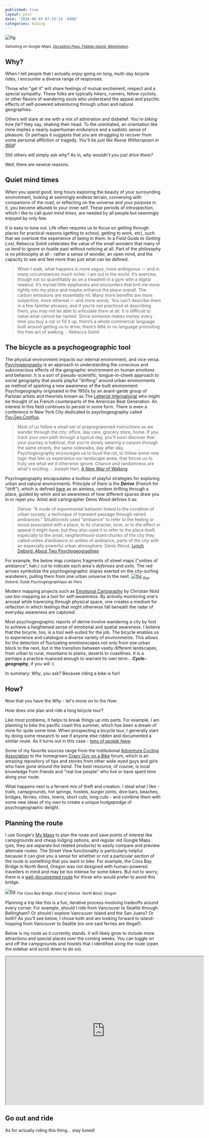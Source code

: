 ```yaml
---
published: true
layout: post
date: '2016-06-03 07:15:14 -0400'
categories: biking
---
```


![fig](http://i.imgur.com/ircqmIm.png)

<sub>*Salivating on Google Maps. [Deception Pass, Fidalgo Island, Washington](https://goo.gl/maps/qyHwe93xyzT2).*</sub>

## Why?
When I tell people that I actually *enjoy* going on long, multi-day bicycle rides, I encounter a diverse range of responses. 

Those who "get it" will share feelings of mutual excitement, respect and a special sympathy. These folks are typically hikers, runners, fellow cyclists, or other flavors of wandering souls who understand the appeal and psychic effects of self-powered adventuring through urban and natural geographies.

Others will stare at me with a mix of admiration and disbelief. *You're biking how far?* they say, shaking their head. To the uninitiated, an orientation like mine implies a nearly superhuman endurance and a sadistic sense of pleasure. Or perhaps it suggests that you are struggling to recover from some personal affliction or tragedy. *You'll be just like Reese Witherspoon in [Wild](http://www.imdb.com/title/tt2305051/)!*

Still others will simply ask *why?* As in, *why wouldn't you just drive there?*

Well, there are several reasons.

## Quiet mind times
When you spend good, long hours exploring the beauty of your surrounding environment, looking at seemingly endless terrain, conversing with companions of the road, or reflecting on the universe and your purpose in it, you become attuned to your inner self. These periods of introspection, which I like to call *quiet mind times*, are needed by all people but seemingly enjoyed by only few. 

It is easy to tune out. Life often requires us to focus on getting through places for practical reasons (getting to school, getting to work, etc), such that we overlook the experience of being in them. In a *Field Guide to Getting Lost*, Rebecca Solnit celebrates the value of the small wonders that many of us tend to ignore or hustle past without noticing at all. Part of the philosophy is no philosophy at all - rather a sense of wonder, an open mind, and the capacity to see and feel more than just what can be defined.

> When I walk, what happens is more vague, more ambiguous — and in many circumstances much richer. I am out in the world. It’s exercise, though not so quantifiably as on a treadmill in a gym with a digital readout. It’s myriad little epiphanies and encounters that knit me more tightly into my place and maybe enhance the place overall. The carbon emissions are essentially nil. Many more benefits are more subjective, more ethereal — and more wordy. You can’t describe them in a few familiar phrases; and if you’re not practiced at describing them, you may not be able to articulate them at all. It is difficult to value what cannot be named. Since someone makes money every time you buy a car or fill it up, there’s a whole commercial language built around getting us to drive; there’s little or no language promoting the free act of walking. - Rebecca Solnit

## The bicycle as a psychogeographic tool
The physical environment impacts our internal environment, and vice versa. [Psychogeography](https://en.wikipedia.org/wiki/Psychogeography) is an approach to understanding the conscious and subconscious effects of the geographic environment on human emotions and behavior. It is a sort of pseudo-scientific, tongue-in-cheek approach to social geography that posits playful "drifting" around urban environments as method of sparking a new awareness of the built environment. Psychogeography originated in the 1950s by an avant-garde group of Parisian artists and theorists known as The [Letterist International](https://en.wikipedia.org/wiki/Letterist_International) who might be thought of as French counterparts of the American Beat Generation. An interest in this field continues to persist in some form. There is even a conference in New York City dedicated to psychogeography called [Psy.Geo.Conflux](http://confluxfestival.org/schedule/).

> Most of us follow a small set of preprogrammed instructions as we wander through the city: office, day care, grocery store, home. If you track your own path through a typical day, you'll soon discover that your journey is habitual, that you're slowly wearing a canyon through the same streets, the same sidewalks, day after day. Psychogeography encourages us to buck the rut, to follow some new logic that lets us experience our landscape anew, that forces us to truly see what we'd otherwise ignore. Chance and randomness are what's exciting. - Joseph Hart, [A New Way of Walking](http://www.utne.com/community/a-new-way-of-walking.aspx)

Psychogeography encapsulates a toolbox of playful strategies for exploring urban and natural environments. Principle of them is the ***Dérive*** (French for "drift"), which is defined [here](https://mappingweirdstuff.wordpress.com/2009/06/14/mapping-weird-stuff-psychogeography/) as an aimless, random drifting through a place, guided by whim and an awareness of how different spaces draw you in or repel you. Artist and cartographer Denis Wood defines it as:

> Dérive: “A mode of experimental behavior linked to the condition of urban society: a technique of transient passage through varied ambiances.”  Situationists used “ambiance” to refer to the feeling or mood associated with a place, to its character, tone, or to the effect or appeal it might have; but they also used it to refer to the place itself, especially to the small, neighborhood-sized chunks of the city they called unités d’ambiance or unities of ambiance, parts of the city with an especially powerful urban atmosphere.  Denis Wood, [Lynch Debord: About Two Psychogeographies](http://krygier.owu.edu/krygier_html/geog_222/geog_222_lo/Lynch_Debord_Carto.45.3.003.pdf)

For example, the below map contains fragments of street maps ("unities of ambiance", hah.) cut to indicate each area's *defenses* and *exits*. The red arrows symbolize the psychogeographic slopes exerted on the city-surfing wanderers, pulling them from one urban universe to the next. 
[![fig](https://mappingweirdstuff.files.wordpress.com/2009/06/debord-guide1.jpg)](https://mappingweirdstuff.files.wordpress.com/2009/06/debord-guide1.jpg)
<sub>*Guy Debord, Guide Psychogéographique de Paris*</sub>

Modern mapping projects such as [Emotional Cartography](http://www.emotionalcartography.net/EmotionalCartography.pdf) by Christian Nold use bio-mapping as a tool for self-awareness. By actively monitoring one's arousal while traversing through physical space, one creates a medium for reflection in which feelings that might otherwise fall beneath the radar of everyday awareness are captured. 

Most psychogeographic reports of dérive involve wandering a city by foot to achieve a heightened sense of emotional and spatial awareness. I believe that the bicycle, too, is a tool well-suited for the job. The bicycle enables us to experience and catalogue a diverse variety of environments. This allows for the detection of fluctuating emotionscapes not only from one urban block to the next, but in the transition between vastly different landscapes, from urban to rural, mountains to plains, deserts to coastlines. It is a perhaps a practice nuanced enough to warrant its own term... ***Cycle-geography***, if you will :)

In summary: *Why*, you ask? Because riding a bike is fun!

## How?
Now that you have the *Why* - let's move on to the *How*. 

How does one plan and ride a long bicycle tour?

Like most problems, it helps to break things up into parts. For example, I am planning to bike the pacific coast this summer, which has been a dream of mine for quite some time. When prospecting a bicycle tour, I generally start by doing some research to see if anyone else ridden and documented a similar route. As it turns out in this case - [*tons of people have*](https://www.google.com/webhp?sourceid=chrome-instant&rlz=1C1LENP_enUS506US506&ion=1&espv=2&ie=UTF-8#q=biking%20the%20pacific%20coast). 

Some of my favorite sources range from the institutional [Adventure Cycling Association](https://www.adventurecycling.org/routes-and-maps/adventure-cycling-route-network/pacific-coast/) to the homegrown [Crazy Guy on a Bike](https://www.crazyguyonabike.com/doc/?doc_id=3821) forum, which is an amazing repository of tips and stories from other wide-eyed guys and girls who have *gone around the bend*. The best resource, of course, is local knowledge from friends and "real live people" who live or have spent time along your route.

What happens next is a fervent mix of theft and creation. I steal what I like - trails, campgrounds, hot springs, hostels, burger joints, dive bars, beaches, bridges, ferries, cities, towns, short cuts, long cuts - and combine them with some new ideas of my own to create a unique hodgepodge of psychogeographic delight.

## Planning the route
I use Google's [My Maps](https://www.google.com/maps/d/u/1/edit?authuser=1&mid=1eWl1AD12rUCBLT9lqpbHXLSc8LI) to plan the route and save points of interest like campgrounds and cheap lodging options, and regular old Google Maps (yes, they are separate but related products) to easily compare and preview alternate routes. The Street View functionality is particularly helpful because it can give you a sense for whether or not a particular section of the route is something that you want to bike. For example, the Coos Bay Bridge in North Bend, Oregon was not designed with human-powered travellers in mind and may be too intense for some bikers. But not to worry, there is a [well-documented route](https://www.crazyguyonabike.com/doc/?doc_id=12467) for those who would prefer to avoid this bridge.

[![fig](http://i.imgur.com/9GoFVx5.png)](https://www.google.com/maps/place/Conde+McCullough+Memorial+Bridge/@43.4287439,-124.2218959,15z/data=!4m2!3m1!1s0x0:0x7d49fb5d6889e331?sa=X&ved=0ahUKEwjUg5H-96fNAhWHHD4KHeh-CGUQ_BIIgAEwDw)
<sub>*The Coos Bay Bridge. Kind of intense. North Bend, Oregon*</sub>

Planning a trip like this is a fun, iterative process involving tradeoffs around every corner. For example, should I ride from Vancouver to Seattle through Bellingham? Or should I explore Vancouver Island and the San Juans? Or both? As you'll see below, I chose both and am looking forward to island-hopping from Vancouver to Seattle (no one said ferries are illegal!).

Below is my route as it currently stands. It will likely grow to include more attractions and special places over the coming weeks. You can toggle on and off the campgrounds and hostels that I identified along the route (open the sidebar and scroll down to do so). 

<iframe src="https://www.google.com/maps/d/u/1/embed?mid=1ELysbd_HcyENvsuK5auBFbFpwZ0" width="640" height="480"></iframe>

## Go out and ride
As for actually riding this thing... stay tuned!